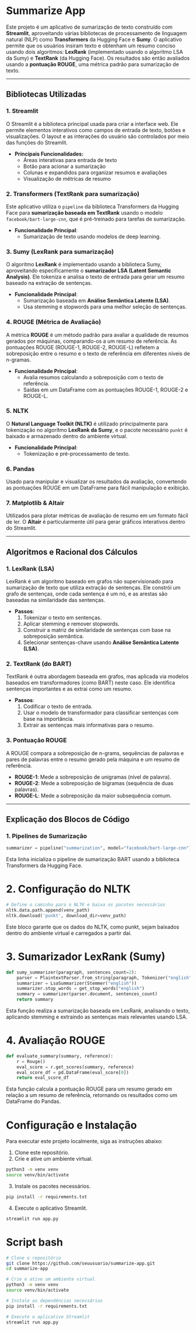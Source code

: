 # **Summarize App**

Este projeto é um aplicativo de sumarização de texto construído com **Streamlit**, aproveitando várias bibliotecas de processamento de linguagem natural (NLP) como **Transformers** da Hugging Face e **Sumy**. O aplicativo permite que os usuários insiram texto e obtenham um resumo conciso usando dois algoritmos: **LexRank** (implementado usando o algoritmo LSA da Sumy) e **TextRank** (da Hugging Face). Os resultados são então avaliados usando a **pontuação ROUGE**, uma métrica padrão para sumarização de texto.

---

## **Bibliotecas Utilizadas**

### 1. **Streamlit**
O Streamlit é a biblioteca principal usada para criar a interface web. Ele permite elementos interativos como campos de entrada de texto, botões e visualizações. O layout e as interações do usuário são controlados por meio das funções do Streamlit.

- **Principais Funcionalidades:**
  - Áreas interativas para entrada de texto
  - Botão para acionar a sumarização
  - Colunas e expandidos para organizar resumos e avaliações
  - Visualização de métricas de resumo

### 2. **Transformers** (TextRank para sumarização)
Este aplicativo utiliza o `pipeline` da biblioteca Transformers da Hugging Face para **sumarização baseada em TextRank** usando o modelo `facebook/bart-large-cnn`, que é pré-treinado para tarefas de sumarização.

- **Funcionalidade Principal**:
  - Sumarização de texto usando modelos de deep learning.

### 3. **Sumy** (LexRank para sumarização)
O algoritmo **LexRank** é implementado usando a biblioteca Sumy, aproveitando especificamente o **sumarizador LSA (Latent Semantic Analysis)**. Ele tokeniza e analisa o texto de entrada para gerar um resumo baseado na extração de sentenças.

- **Funcionalidade Principal**:
  - Sumarização baseada em **Análise Semântica Latente (LSA)**.
  - Usa stemming e stopwords para uma melhor seleção de sentenças.

### 4. **ROUGE** (Métrica de Avaliação)
A métrica **ROUGE** é um método padrão para avaliar a qualidade de resumos gerados por máquinas, comparando-os a um resumo de referência. As pontuações ROUGE (ROUGE-1, ROUGE-2, ROUGE-L) refletem a sobreposição entre o resumo e o texto de referência em diferentes níveis de n-gramas.

- **Funcionalidade Principal**:
  - Avalia resumos calculando a sobreposição com o texto de referência.
  - Saídas em um DataFrame com as pontuações ROUGE-1, ROUGE-2 e ROUGE-L.

### 5. **NLTK**
O **Natural Language Toolkit (NLTK)** é utilizado principalmente para tokenização no algoritmo **LexRank da Sumy**, e o pacote necessário `punkt` é baixado e armazenado dentro do ambiente virtual.

- **Funcionalidade Principal**:
  - Tokenização e pré-processamento de texto.

### 6. **Pandas**
Usado para manipular e visualizar os resultados da avaliação, convertendo as pontuações ROUGE em um DataFrame para fácil manipulação e exibição.

### 7. **Matplotlib & Altair**
Utilizados para plotar métricas de avaliação de resumo em um formato fácil de ler. O **Altair** é particularmente útil para gerar gráficos interativos dentro do Streamlit.

---

## **Algoritmos e Racional dos Cálculos**

### 1. **LexRank (LSA)**
LexRank é um algoritmo baseado em grafos não supervisionado para sumarização de texto que utiliza extração de sentenças. Ele constrói um grafo de sentenças, onde cada sentença é um nó, e as arestas são baseadas na similaridade das sentenças.

- **Passos**:
  1. Tokenizar o texto em sentenças.
  2. Aplicar stemming e remover stopwords.
  3. Construir a matriz de similaridade de sentenças com base na sobreposição semântica.
  4. Selecionar sentenças-chave usando **Análise Semântica Latente (LSA)**.

### 2. **TextRank (do BART)**
TextRank é outra abordagem baseada em grafos, mas aplicada via modelos baseados em transformadores (como BART) neste caso. Ele identifica sentenças importantes e as extrai como um resumo.

- **Passos**:
  1. Codificar o texto de entrada.
  2. Usar o modelo de transformador para classificar sentenças com base na importância.
  3. Extrair as sentenças mais informativas para o resumo.

### 3. **Pontuação ROUGE**
A ROUGE compara a sobreposição de n-grams, sequências de palavras e pares de palavras entre o resumo gerado pela máquina e um resumo de referência.

- **ROUGE-1**: Mede a sobreposição de unigramas (nível de palavra).
- **ROUGE-2**: Mede a sobreposição de bigramas (sequência de duas palavras).
- **ROUGE-L**: Mede a sobreposição da maior subsequência comum.

---

## **Explicação dos Blocos de Código**

### 1. **Pipelines de Sumarização**
```python
summarizer = pipeline("summarization", model="facebook/bart-large-cnn")
```

Esta linha inicializa o pipeline de sumarização BART usando a biblioteca Transformers da Hugging Face.

# **2. Configuração do NLTK**
```python
# Define o caminho para o NLTK e baixa os pacotes necessários
nltk.data.path.append(venv_path)
nltk.download('punkt', download_dir=venv_path)
```

Este bloco garante que os dados do NLTK, como punkt, sejam baixados dentro do ambiente virtual e carregados a partir daí.

# **3. Sumarizador LexRank (Sumy)**

```python
def sumy_summarizer(paragraph, sentences_count=2):
    parser = PlaintextParser.from_string(paragraph, Tokenizer("english"))
    summarizer = LsaSummarizer(Stemmer("english"))
    summarizer.stop_words = get_stop_words("english")
    summary = summarizer(parser.document, sentences_count)
    return summary
```

Esta função realiza a sumarização baseada em LexRank, analisando o texto, aplicando stemming e extraindo as sentenças mais relevantes usando LSA.

# **4. Avaliação ROUGE**
```python
def evaluate_summary(summary, reference):
    r = Rouge()
    eval_score = r.get_scores(summary, reference)
    eval_score_df = pd.DataFrame(eval_score[0])
    return eval_score_df
```

Esta função calcula a pontuação ROUGE para um resumo gerado em relação a um resumo de referência, retornando os resultados como um DataFrame do Pandas.

# **Configuração e Instalação**
Para executar este projeto localmente, siga as instruções abaixo:

1. Clone este repositório.
2. Crie e ative um ambiente virtual.
```bash
python3 -m venv venv
source venv/bin/activate
```

3. Instale os pacotes necessários.
```bash
pip install -r requirements.txt
```

4. Execute o aplicativo Streamlit.
```bash
streamlit run app.py
```

# **Script bash**

```bash
# Clone o repositório
git clone https://github.com/seuusuario/summarize-app.git
cd summarize-app

# Crie e ative um ambiente virtual
python3 -m venv venv
source venv/bin/activate

# Instale as dependências necessárias
pip install -r requirements.txt

# Execute o aplicativo Streamlit
streamlit run app.py
```